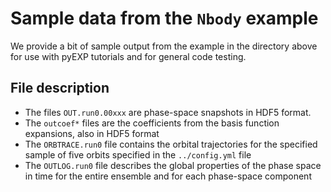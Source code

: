 # Sample data from the `Nbody` example

We provide a bit of sample output from the example in the directory above for
use with pyEXP tutorials and for general code testing.

## File description

- The files `OUT.run0.00xxx` are phase-space snapshots in HDF5 format.
- The `outcoef*` files are the coefficients from the basis function
  expansions, also in HDF5 format
- The `ORBTRACE.run0` file contains the orbital trajectories for the specified
  sample of five orbits specified in the `../config.yml` file
- The `OUTLOG.run0` file describes the global properties of the phase space in
  time for the entire ensemble and for each phase-space component
  
